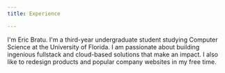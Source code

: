 ```yaml
---
title: Experience

---
```


I'm Eric Bratu. I'm a third-year undergraduate student studying Computer Science at the University of Florida. I am passionate about building ingenious fullstack and cloud-based solutions that make an impact. I also like to redesign products and popular company websites in my free time.


